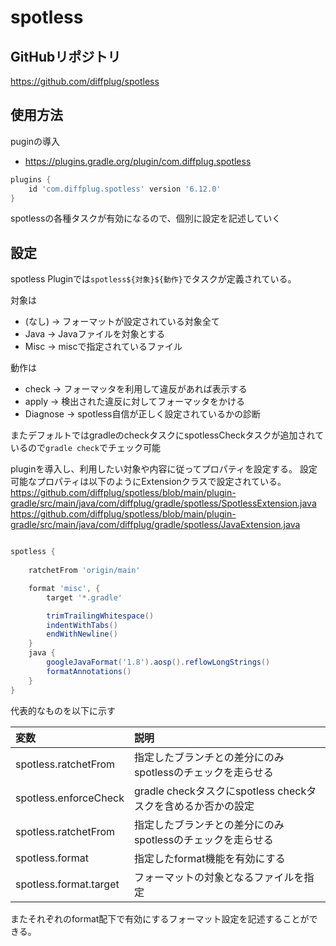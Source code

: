 # spotless

## GitHubリポジトリ

https://github.com/diffplug/spotless

## 使用方法

puginの導入

- https://plugins.gradle.org/plugin/com.diffplug.spotless

```groovy
plugins {
    id 'com.diffplug.spotless' version '6.12.0'
}
```

spotlessの各種タスクが有効になるので、個別に設定を記述していく

## 設定

spotless Pluginでは`spotless${対象}${動作}`でタスクが定義されている。

対象は
- (なし) -> フォーマットが設定されている対象全て
- Java -> Javaファイルを対象とする
- Misc -> miscで指定されているファイル

動作は
- check -> フォーマッタを利用して違反があれば表示する
- apply -> 検出された違反に対してフォーマッタをかける
- Diagnose -> spotless自信が正しく設定されているかの診断

またデフォルトではgradleのcheckタスクにspotlessCheckタスクが追加されているので`gradle check`でチェック可能


pluginを導入し、利用したい対象や内容に従ってプロパティを設定する。
設定可能なプロパティは以下のようにExtensionクラスで設定されている。
https://github.com/diffplug/spotless/blob/main/plugin-gradle/src/main/java/com/diffplug/gradle/spotless/SpotlessExtension.java
https://github.com/diffplug/spotless/blob/main/plugin-gradle/src/main/java/com/diffplug/gradle/spotless/JavaExtension.java

```groovy

spotless {
    
    ratchetFrom 'origin/main'

    format 'misc', {
        target '*.gradle'

        trimTrailingWhitespace()
        indentWithTabs()
        endWithNewline()
    }
    java {
        googleJavaFormat('1.8').aosp().reflowLongStrings()
        formatAnnotations()
    }
}

```
代表的なものを以下に示す

| 変数                     | 説明                                          |
|:-----------------------|:--------------------------------------------|
| spotless.ratchetFrom   | 指定したブランチとの差分にのみspotlessのチェックを走らせる           |
| spotless.enforceCheck  | gradle checkタスクにspotless checkタスクを含めるか否かの設定 |
| spotless.ratchetFrom   | 指定したブランチとの差分にのみspotlessのチェックを走らせる           |
| spotless.format        | 指定したformat機能を有効にする                          |
| spotless.format.target | フォーマットの対象となるファイルを指定                         |

またそれぞれのformat配下で有効にするフォーマット設定を記述することができる。